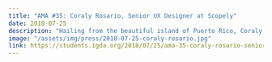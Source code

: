 ```yaml
---
title: "AMA #35: Coraly Rosario, Senior UX Designer at Scopely"
date: 2018-07-25
description: "Hailing from the beautiful island of Puerto Rico, Coraly’s adventure started over 12 years ago when she first took interest in graphic design and teaching."
image: "/assets/img/press/2018-07-25-coraly-rosario.jpg"
link: https://students.igda.org/2018/07/25/ama-35-coraly-rosario-senior-ux-designer-at-scopely/
---
```

